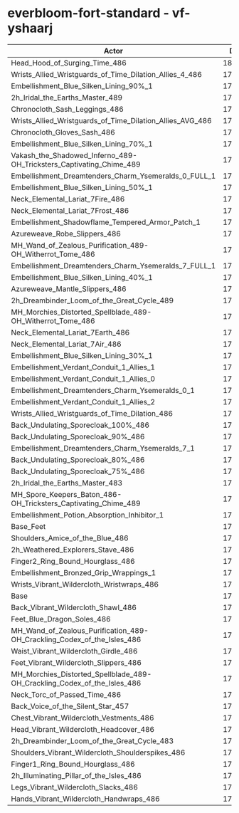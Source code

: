 # everbloom-fort-standard - vf-yshaarj
| Actor | DPS | Increase |
|---|:---:|:---:|
|Head_Hood_of_Surging_Time_486|180032|1.69%|
|Wrists_Allied_Wristguards_of_Time_Dilation_Allies_4_486|179905|1.62%|
|Embellishment_Blue_Silken_Lining_90%_1|179856|1.59%|
|2h_Iridal_the_Earths_Master_489|179788|1.55%|
|Chronocloth_Sash_Leggings_486|179427|1.35%|
|Wrists_Allied_Wristguards_of_Time_Dilation_Allies_AVG_486|179367|1.32%|
|Chronocloth_Gloves_Sash_486|179315|1.29%|
|Embellishment_Blue_Silken_Lining_70%_1|179274|1.26%|
|Vakash_the_Shadowed_Inferno_489-OH_Tricksters_Captivating_Chime_489|178965|1.09%|
|Embellishment_Dreamtenders_Charm_Ysemeralds_0_FULL_1|178762|0.97%|
|Embellishment_Blue_Silken_Lining_50%_1|178621|0.89%|
|Neck_Elemental_Lariat_7Fire_486|178609|0.89%|
|Neck_Elemental_Lariat_7Frost_486|178609|0.89%|
|Embellishment_Shadowflame_Tempered_Armor_Patch_1|178583|0.87%|
|Azureweave_Robe_Slippers_486|178567|0.86%|
|MH_Wand_of_Zealous_Purification_489-OH_Witherrot_Tome_486|178499|0.83%|
|Embellishment_Dreamtenders_Charm_Ysemeralds_7_FULL_1|178456|0.80%|
|Embellishment_Blue_Silken_Lining_40%_1|178368|0.75%|
|Azureweave_Mantle_Slippers_486|178335|0.73%|
|2h_Dreambinder_Loom_of_the_Great_Cycle_489|178273|0.70%|
|MH_Morchies_Distorted_Spellblade_489-OH_Witherrot_Tome_486|178198|0.66%|
|Neck_Elemental_Lariat_7Earth_486|178142|0.62%|
|Neck_Elemental_Lariat_7Air_486|178135|0.62%|
|Embellishment_Blue_Silken_Lining_30%_1|177990|0.54%|
|Embellishment_Verdant_Conduit_1_Allies_1|177977|0.53%|
|Embellishment_Verdant_Conduit_1_Allies_0|177945|0.51%|
|Embellishment_Dreamtenders_Charm_Ysemeralds_0_1|177935|0.51%|
|Embellishment_Verdant_Conduit_1_Allies_2|177931|0.50%|
|Wrists_Allied_Wristguards_of_Time_Dilation_486|177838|0.45%|
|Back_Undulating_Sporecloak_100%_486|177722|0.39%|
|Back_Undulating_Sporecloak_90%_486|177685|0.37%|
|Embellishment_Dreamtenders_Charm_Ysemeralds_7_1|177671|0.36%|
|Back_Undulating_Sporecloak_80%_486|177567|0.30%|
|Back_Undulating_Sporecloak_75%_486|177563|0.30%|
|2h_Iridal_the_Earths_Master_483|177553|0.29%|
|MH_Spore_Keepers_Baton_486-OH_Tricksters_Captivating_Chime_489|177483|0.25%|
|Embellishment_Potion_Absorption_Inhibitor_1|177342|0.17%|
|Base_Feet|177291|0.14%|
|Shoulders_Amice_of_the_Blue_486|177222|0.10%|
|2h_Weathered_Explorers_Stave_486|177197|0.09%|
|Finger2_Ring_Bound_Hourglass_486|177132|0.05%|
|Embellishment_Bronzed_Grip_Wrappings_1|177074|0.02%|
|Wrists_Vibrant_Wildercloth_Wristwraps_486|177060|0.01%|
|Base|177038|0.00%|
|Back_Vibrant_Wildercloth_Shawl_486|176916|-0.07%|
|Feet_Blue_Dragon_Soles_486|176915|-0.07%|
|MH_Wand_of_Zealous_Purification_489-OH_Crackling_Codex_of_the_Isles_486|176904|-0.08%|
|Waist_Vibrant_Wildercloth_Girdle_486|176855|-0.10%|
|Feet_Vibrant_Wildercloth_Slippers_486|176854|-0.10%|
|MH_Morchies_Distorted_Spellblade_489-OH_Crackling_Codex_of_the_Isles_486|176738|-0.17%|
|Neck_Torc_of_Passed_Time_486|176673|-0.21%|
|Back_Voice_of_the_Silent_Star_457|176585|-0.26%|
|Chest_Vibrant_Wildercloth_Vestments_486|176581|-0.26%|
|Head_Vibrant_Wildercloth_Headcover_486|176568|-0.27%|
|2h_Dreambinder_Loom_of_the_Great_Cycle_483|176468|-0.32%|
|Shoulders_Vibrant_Wildercloth_Shoulderspikes_486|176338|-0.40%|
|Finger1_Ring_Bound_Hourglass_486|176277|-0.43%|
|2h_Illuminating_Pillar_of_the_Isles_486|176023|-0.57%|
|Legs_Vibrant_Wildercloth_Slacks_486|175953|-0.61%|
|Hands_Vibrant_Wildercloth_Handwraps_486|175737|-0.73%|
